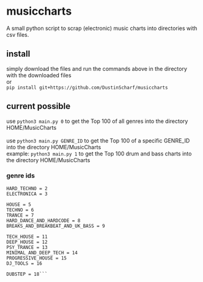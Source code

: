 # musiccharts
A small python script to scrap (electronic) music charts into directories with csv files.

## install
simply download the files and run the commands above in the directory with the downloaded files
<br />
or
<br />
`pip install git+https://github.com/DustinScharf/musiccharts`

## current possible
use `python3 main.py 0` to get the Top 100 of all genres into the directory HOME/MusicCharts
<br /><br />
use `python3 main.py GENRE_ID` to get the Top 100 of a specific GENRE_ID into the directory HOME/MusicCharts
<br />
example: `python3 main.py 1` to get the Top 100 drum and bass charts into the directory HOME/MusicCharts

### genre ids
```DRUM_AND_BASS = 1
HARD_TECHNO = 2
ELECTRONICA = 3

HOUSE = 5
TECHNO = 6
TRANCE = 7
HARD_DANCE_AND_HARDCODE = 8
BREAKS_AND_BREAKBEAT_AND_UK_BASS = 9

TECH_HOUSE = 11
DEEP_HOUSE = 12
PSY_TRANCE = 13
MINIMAL_AND_DEEP_TECH = 14
PROGRESSIVE_HOUSE = 15
DJ_TOOLS = 16

DUBSTEP = 18```
